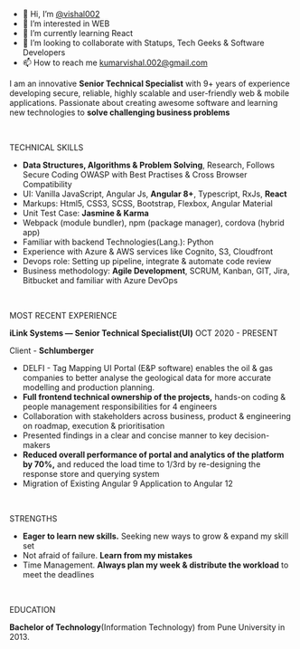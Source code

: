 - 👋 Hi, I’m [@vishal002](@vishal002)
- 👀 I’m interested in WEB
- 🌱 I’m currently learning React
- 💞️ I’m looking to collaborate with Statups, Tech Geeks & Software Developers  
- 📫 How to reach me [kumarvishal.002@gmail.com](mailto:kumarvishal.002@gmail.com) 


I am an innovative <b>Senior Technical Specialist</b> with 9+ years of experience developing secure, reliable, highly scalable and user-friendly web & mobile applications.
Passionate about creating awesome software and learning new technologies to <b>solve challenging business problems</b>

<br/>

TECHNICAL SKILLS

- <b>Data Structures, Algorithms & Problem Solving</b>, Research, Follows Secure Coding OWASP with Best Practises & Cross Browser Compatibility
- UI: Vanilla JavaScript, Angular Js, <b>Angular 8+</b>, Typescript, RxJs, <b>React</b>
- Markups: Html5, CSS3, SCSS, Bootstrap, Flexbox, Angular Material 
- Unit Test Case: <b>Jasmine & Karma</b>
- Webpack (module bundler), npm (package manager), cordova (hybrid app) 
- Familiar with backend Technologies(Lang.): Python
- Experience with Azure & AWS services like Cognito, S3, Cloudfront
- Devops role: Setting up pipeline, integrate & automate code review
- Business methodology: <b>Agile Development</b>, SCRUM, Kanban, GIT, Jira, Bitbucket and familiar with Azure DevOps

<br/>
  
MOST RECENT EXPERIENCE 

<b>iLink Systems  — Senior Technical Specialist(UI)</b>         OCT 2020 - PRESENT <br/>

Client - <b>Schlumberger</b> <br/>

- DELFI - Tag Mapping UI Portal (E&P software) enables the oil & gas companies to better analyse the geological data for more accurate modelling and production planning.
- <b>Full frontend technical ownership of the projects,</b> hands-on coding & people management responsibilities for 4 engineers
- Collaboration with stakeholders across business, product & engineering on roadmap, execution & prioritisation
- Presented findings in a clear and concise manner to key decision-makers
- <b>Reduced overall performance of portal and analytics of the platform by 70%,</b> and reduced the load time to 1/3rd by re-designing the response store and querying system
- Migration of Existing Angular 9 Application to Angular 12

<br/>

STRENGTHS

- <b>Eager to learn new skills.</b> Seeking new ways to grow & expand my skill set
- Not afraid of failure. <b>Learn from my mistakes</b>
- Time Management. <b>Always plan my week & distribute the workload</b> to meet the deadlines

<br/>

EDUCATION

<b>Bachelor of Technology</b>(Information Technology) from Pune University in 2013. 

  


